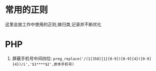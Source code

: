 # 常用的正则

这里会放工作中使用的正则,做归类,记录并不断优化

# PHP

1. 屏蔽手机号中间四位: `preg_replace('/(1[358]{1}[0-9])[0-9]{4}([0-9]{4})/i','$1****$2',原本手机号)`
